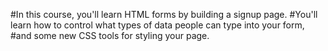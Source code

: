 #In this course, you'll learn HTML forms by building a signup page. 
#You'll learn how to control what types of data people can type into your form, 
#and some new CSS tools for styling your page.
